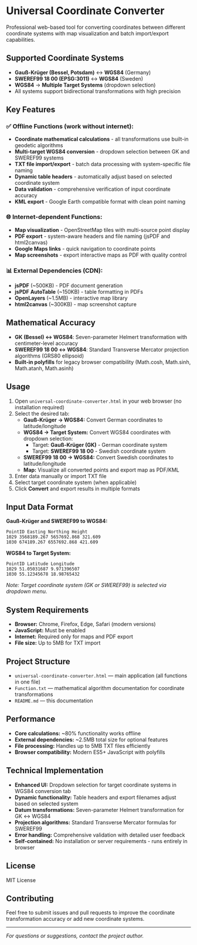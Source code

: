 # Universal Coordinate Converter

Professional web-based tool for converting coordinates between different coordinate systems with map visualization and batch import/export capabilities.

## Supported Coordinate Systems

- **Gauß-Krüger (Bessel, Potsdam)** ↔ **WGS84** (Germany)
- **SWEREF99 18 00 (EPSG:3011)** ↔ **WGS84** (Sweden)
- **WGS84** → **Multiple Target Systems** (dropdown selection)
- All systems support bidirectional transformations with high precision

## Key Features

### ✅ Offline Functions (work without internet):
- **Coordinate mathematical calculations** - all transformations use built-in geodetic algorithms
- **Multi-target WGS84 conversion** - dropdown selection between GK and SWEREF99 systems
- **TXT file import/export** - batch data processing with system-specific file naming
- **Dynamic table headers** - automatically adjust based on selected coordinate system
- **Data validation** - comprehensive verification of input coordinate accuracy
- **KML export** - Google Earth compatible format with clean point naming

### 🌐 Internet-dependent Functions:
- **Map visualization** - OpenStreetMap tiles with multi-source point display
- **PDF export** - system-aware headers and file naming (jsPDF and html2canvas)
- **Google Maps links** - quick navigation to coordinate points
- **Map screenshots** - export interactive maps as PDF with quality control

### 📊 External Dependencies (CDN):
- **jsPDF** (~500KB) - PDF document generation
- **jsPDF AutoTable** (~150KB) - table formatting in PDFs
- **OpenLayers** (~1.5MB) - interactive map library
- **html2canvas** (~300KB) - map screenshot capture

## Mathematical Accuracy

- **GK (Bessel) ↔ WGS84**: Seven-parameter Helmert transformation with centimeter-level accuracy
- **SWEREF99 18 00 ↔ WGS84**: Standard Transverse Mercator projection algorithms (GRS80 ellipsoid)
- **Built-in polyfills** for legacy browser compatibility (Math.cosh, Math.sinh, Math.atanh, Math.asinh)

## Usage

1. Open `universal-coordinate-converter.html` in your web browser (no installation required)
2. Select the desired tab:
   - **Gauß-Krüger → WGS84:** Convert German coordinates to latitude/longitude
   - **WGS84 → Target System:** Convert WGS84 coordinates with dropdown selection:
     - Target: **Gauß-Krüger (GK)** - German coordinate system
     - Target: **SWEREF99 18 00** - Swedish coordinate system
   - **SWEREF99 18 00 → WGS84:** Convert Swedish coordinates to latitude/longitude
   - **Map:** Visualize all converted points and export map as PDF/KML
3. Enter data manually or import TXT file
4. Select target coordinate system (when applicable)
5. Click **Convert** and export results in multiple formats

## Input Data Format

**Gauß-Krüger and SWEREF99 to WGS84:**
```
PointID Easting Northing Height
1029 3568189.267 5657692.868 321.609
1030 674189.267 6557692.868 421.609
```

**WGS84 to Target System:**
```
PointID Latitude Longitude
1029 51.05031687 9.971396507
1030 55.12345678 18.98765432
```

*Note: Target coordinate system (GK or SWEREF99) is selected via dropdown menu.*

## System Requirements

- **Browser:** Chrome, Firefox, Edge, Safari (modern versions)
- **JavaScript:** Must be enabled
- **Internet:** Required only for maps and PDF export
- **File size:** Up to 5MB for TXT import

## Project Structure

- `universal-coordinate-converter.html` — main application (all functions in one file)
- `Function.txt` — mathematical algorithm documentation for coordinate transformations
- `README.md` — this documentation

## Performance

- **Core calculations:** ~80% functionality works offline
- **External dependencies:** ~2.5MB total size for optional features
- **File processing:** Handles up to 5MB TXT files efficiently
- **Browser compatibility:** Modern ES5+ JavaScript with polyfills

## Technical Implementation

- **Enhanced UI:** Dropdown selection for target coordinate systems in WGS84 conversion tab
- **Dynamic functionality:** Table headers and export filenames adjust based on selected system
- **Datum transformations:** Seven-parameter Helmert transformation for GK ↔ WGS84
- **Projection algorithms:** Standard Transverse Mercator formulas for SWEREF99
- **Error handling:** Comprehensive validation with detailed user feedback
- **Self-contained:** No installation or server requirements - runs entirely in browser

## License

MIT License

## Contributing

Feel free to submit issues and pull requests to improve the coordinate transformation accuracy or add new coordinate systems.

---

*For questions or suggestions, contact the project author.*
